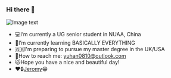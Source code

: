 ### Hi there 👋

![Image text](https://raw.githubusercontent.com/saadeghi/saadeghi/master/dino.gif)

- 💻I’m currently a UG senior student in NUAA, China
- 🌃I’m currently learning BASICALLY EVERYTHING 
- 🇬🇧I'm preparing to pursue my master degree in the UK/USA
- 💬How to reach me: yuhan0810@outlook.com 
- 🐱Hope you have a nice and beautiful day!
- ❤️🔒[Jeromy](https://github.com/zjdx1998)😁

